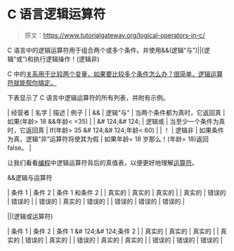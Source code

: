 # C 语言逻辑运算符

> 原文：<https://www.tutorialgateway.org/logical-operators-in-c/>

C 语言中的逻辑运算符用于组合两个或多个条件。并使用&&(逻辑“与”)||(逻辑“或”)和执行逻辑操作！(逻辑非)

C 中的[关系用于比较两个变量，如果要比较多个条件怎么办？很简单，逻辑运算符就能帮你搞定。](https://www.tutorialgateway.org/relational-operators-in-c/)

下表显示了 C 语言中逻辑运算符的所有列表，并附有示例。

| 经营者 | 名字 | 描述 | 例子 |
| && | 逻辑“与” | 当两个条件都为真时，它返回真 | 如果(年龄> 18 &&年龄< =35) |
| &# 124;&# 124; | 逻辑或 | 当至少一个条件为真时，它返回真 | If(年龄> 35 &# 124;&# 124;年龄< 60) |
| ！ | 逻辑非 | 如果条件为真，逻辑“非”运算符将使其为假 | 如果年龄= 18 岁那么！(年龄= 18)返回 false。 |

让我们看看[编程](https://www.tutorialgateway.org/c-programming/ "C PROGRAMMING")中逻辑运算符背后的真值表，以便更好地理解[运算符](https://www.tutorialgateway.org/c-programming-operators/)。

&&逻辑与运算符

| 条件 1 | 条件 2 | 条件 1 和条件 2 |
| 真实的 | 真实的 | 真实的 |
| 真实的 | 错误的 | 错误的 |
| 错误的 | 真实的 | 错误的 |
| 错误的 | 错误的 | 错误的 |

||(逻辑或运算符)

| 条件 1 | 条件 2 | 条件 1 &# 124;&# 124;条件 2 |
| 真实的 | 真实的 | 真实的 |
| 真实的 | 错误的 | 真实的 |
| 错误的 | 真实的 | 真实的 |
| 错误的 | 错误的 | 错误的 |